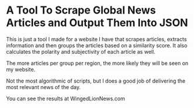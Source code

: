 # A Tool To Scrape Global News Articles and Output Them Into JSON

This is just a tool I made for a website I have that scrapes articles, extracts information and then groups the articles based on a similarity score.  It also calculates the polarity and subjectivity of each article as well.

The more articles per group per region, the more likely they will be seen on my website.

Not the most algorithmic of scripts, but I does a good job of delivering the most relevant news of the day.

You can see the results at WingedLionNews.com
